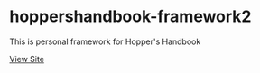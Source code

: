# hoppershandbook-framework2

This is  personal framework for Hopper's Handbook

[View Site](https://apalilio.github.io/hoppershandbook)
